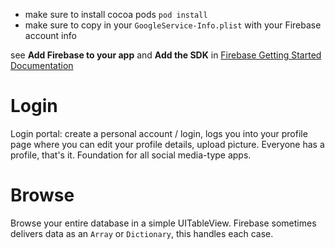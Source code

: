 * make sure to install cocoa pods `pod install`
* make sure to copy in your `GoogleService-Info.plist` with your Firebase account info

see __Add Firebase to your app__ and __Add the SDK__ in [Firebase Getting Started Documentation](https://firebase.google.com/docs/ios/setup)

# Login

Login portal: create a personal account / login, logs you into your profile page where you can edit your profile details, upload picture. Everyone has a profile, that's it. Foundation for all social media-type apps.

# Browse

Browse your entire database in a simple UITableView. Firebase sometimes delivers data as an `Array` or `Dictionary`, this handles each case.